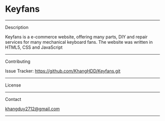 # Keyfans
****************************************************
Description

Keyfans is a e-commerce website, offering many parts, DIY and repair services for many mechanical keyboard fans.
The website was written in HTML5, CSS and JavaScript

****************************************************
Contributing

Issue Tracker: https://github.com/KhangHDD/Keyfans.git

****************************************************
License

****************************************************
Contact

khangduy2712@gmail.com
****************************************************
